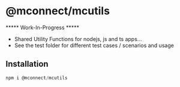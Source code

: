 # @mconnect/mcutils

***** Work-In-Progress *****

- Shared Utility Functions for nodejs, js and ts apps...
- See the test folder for different test cases / scenarios and usage

## Installation
```js
npm i @mconnect/mcutils
```
